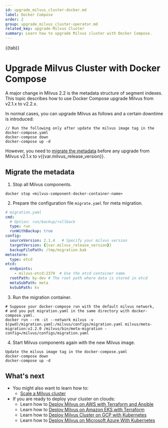 ```yaml
---
id: upgrade_milvus_cluster-docker.md
label: Docker Compose
order: 2
group: upgrade_milvus_cluster-operator.md
related_key: upgrade Milvus Cluster
summary: Learn how to upgrade Milvus cluster with Docker Compose.
---
```


{{tab}}

# Upgrade Milvus Cluster with Docker Compose

A major change in Milvus 2.2 is the metadata structure of segment indexes. This topic describes how to use Docker Compose upgrade Milvus from v2.1.x to v2.2.x.

In normal cases, you can upgrade Milvus as follows and a certain downtime is introduced:

```shell
// Run the following only after update the milvus image tag in the docker-compose.yaml
docker-compose down
docker-compose up -d
```

However, you need to [migrate the metadata](#Migrate-the-metadata) before any upgrade from Milvus v2.1.x to v{{var.milvus_release_version}}.

## Migrate the metadata

1. Stop all Milvus components.

```
docker stop <milvus-component-docker-container-name>
```

2. Prepare the configuration file `migrate.yaml` for meta migration.

```yaml
# migration.yaml
cmd:
  # Option: run/backup/rollback
  type: run
  runWithBackup: true
config:
  sourceVersion: 2.1.4   # Specify your milvus version
  targetVersion: {{var.milvus_release_version}}
  backupFilePath: /tmp/migration.bak
metastore:
  type: etcd
etcd:
  endpoints:
    - milvus-etcd:2379  # Use the etcd container name
  rootPath: by-dev # The root path where data is stored in etcd
  metaSubPath: meta
  kvSubPath: kv
```

3. Run the migration container.

```
# Suppose your docker-compose run with the default milvus network,
# and you put migration.yaml in the same directory with docker-compose.yaml.
docker run --rm -it --network milvus -v $(pwd)/migration.yaml:/milvus/configs/migration.yaml milvus/meta-migration:v2.2.0 /milvus/bin/meta-migration -config=/milvus/configs/migration.yaml
```

4. Start Milvus components again with the new Milvus image.

```
Update the milvus image tag in the docker-compose.yaml
docker-compose down
docker-compose up -d
```

## What's next
- You might also want to learn how to:
  - [Scale a Milvus cluster](scaleout.md)
- If you are ready to deploy your cluster on clouds:
  - Learn how to [Deploy Milvus on AWS with Terraform and Ansible](aws.md)
  - Learn how to [Deploy Milvus on Amazon EKS with Terraform](eks.md)
  - Learn how to [Deploy Milvus Cluster on GCP with Kubernetes](gcp.md)
  - Learn how to [Deploy Milvus on Microsoft Azure With Kubernetes](azure.md)
